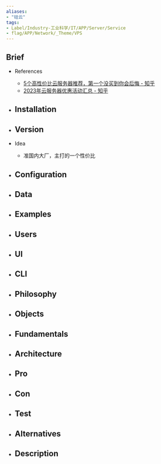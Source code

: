 ```yaml
---
aliases:
- "硅云"
tags:
- Label/Industry-工业科学/IT/APP/Server/Service
- flag/APP/Network/_Theme/VPS
---
```


## Brief

- References
    - [5个高性价比云服务器推荐，第一个没买到你会后悔 - 知乎](https://zhuanlan.zhihu.com/p/418062604)
    - [2023年云服务器优惠活动汇总 - 知乎](https://zhuanlan.zhihu.com/p/599222544)

- Installation
    - 

- Version
    - 

- Idea
    - 准国内大厂，主打的一个性价比

- Configuration
    - 

- Data
    - 

- Examples
    - 

- Users
    - 

- UI
    - 

- CLI
    - 

- Philosophy
    - 

- Objects
    - 

- Fundamentals
    - 

- Architecture
    - 

- Pro
    - 

- Con
    - 

- Test
    - 

- Alternatives
    - 

- Description
    - 
